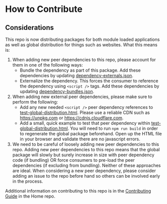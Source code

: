 # How to Contribute

## Considerations

This repo is now distributing packages for both module loaded applications as well as global distribution for things such as websites. What this means is:

1.  When adding new peer dependencies to this repo, please account for them in one of the following ways:
    -   Bundle the dependency as part of this package. Add these dependencies by updating [dependency-externals.json](./dependency-externals.json).
    -   Externalize the dependency. This forces the consumer to reference the dependency using `<script />` tags. Add these dependencies by updating [dependency-bundles.json](./dependency-bundles.json).
2.  When adding new external peer dependencies, please make sure to perform the following:
    -   Add any new needed `<script />` peer dependency references to [test-global-distribution.html](./test-global-distribution.html). Please use a reliable CDN such as https://unpkg.com or https://cdnjs.cloudflare.com.
    -   Add a small, quick example to test that peer dependency within [test-global-distribution.html](./test-global-distribution.html). You will need to run `npm run build` in order to regenerate the global package beforehand. Open up the HTML file in your browser and validate there are no javascript errors.
3.  We need to be careful of loosely adding new peer dependencies to this repo. Adding new peer dependencies to this repo means that the global package will slowly but surely increase in size with peer dependency code (if bundling) OR force consumers to pre-load the peer dependencies (if excluding from bundling). Neither of these approaches are ideal. When considering a new peer dependency, please consider adding an issue to the repo before hand so others can be involved early in the process.

Additional information on contributing to this repo is in the [Contributing Guide](https://github.com/rsm-hcd/hcd-javascript/blob/master/CONTRIBUTING.md) in the Home repo.
